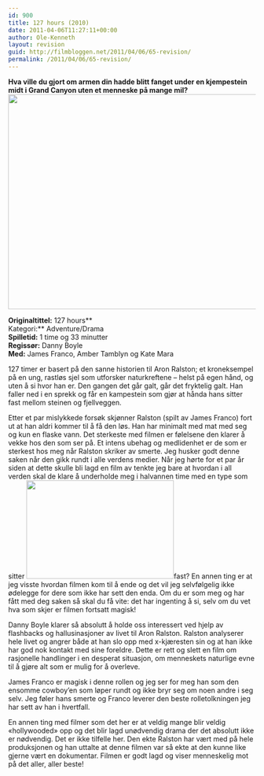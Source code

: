 ```yaml
---
id: 900
title: 127 hours (2010)
date: 2011-04-06T11:27:11+00:00
author: Ole-Kenneth
layout: revision
guid: http://filmbloggen.net/2011/04/06/65-revision/
permalink: /2011/04/06/65-revision/
---
```

**Hva ville du gjort om armen din hadde blitt fanget under en kjempestein midt i Grand Canyon uten et menneske på mange mil?  
[<img class="alignnone size-medium wp-image-66" src="http://filmbloggen.net/wp-content/uploads//2011/04/127-hours2.jpg?w=300" alt="" width="656" height="437" />](http://filmbloggen.net/wp-content/uploads//2011/04/127-hours2.jpg)**

**Originaltittel:** 127 hours**  
Kategori:** Adventure/Drama  
**Spilletid:** 1 time og 33 minutter  
**Regissør:** Danny Boyle  
**Med:** James Franco, Amber Tamblyn og Kate Mara

127 timer er basert på den sanne historien til Aron Ralston; et kroneksempel på en ung, rastløs sjel som utforsker naturkreftene &#8211; helst på egen hånd, og uten å si hvor han er. Den gangen det går galt, går det fryktelig galt. Han faller ned i en sprekk og får en kampestein som gjør at hånda hans sitter fast mellom steinen og fjellveggen.

Etter et par mislykkede forsøk skjønner Ralston (spilt av James Franco) fort ut at han aldri kommer til å få den løs. Han har minimalt med mat med seg og kun en flaske vann. Det sterkeste med filmen er følelsene den klarer å vekke hos den som ser på. Et intens ubehag og medlidenhet er de som er sterkest hos meg når Ralston skriker av smerte. Jeg husker godt denne saken når den gikk rundt i alle verdens medier. Når jeg hørte for et par år siden at dette skulle bli lagd en film av tenkte jeg bare at hvordan i all verden skal de klare å underholde meg i halvannen time med en type som sitter [<img class="alignleft size-medium wp-image-67" src="http://filmbloggen.net/wp-content/uploads//2011/04/127-hours3.jpg?w=300" alt="" width="300" height="200" />](http://filmbloggen.net/wp-content/uploads//2011/04/127-hours3.jpg)fast? En annen ting er at jeg visste hvordan filmen kom til å ende og det vil jeg selvfølgelig ikke ødelegge for dere som ikke har sett den enda. Om du er som meg og har fått med deg saken så skal du få vite: det har ingenting å si, selv om du vet hva som skjer er filmen fortsatt magisk!

Danny Boyle klarer så absolutt å holde oss interessert ved hjelp av flashbacks og hallusinasjoner av livet til Aron Ralston. Ralston analyserer hele livet og angrer både at han slo opp med x-kjæresten sin og at han ikke har god nok kontakt med sine foreldre. Dette er rett og slett en film om rasjonelle handlinger i en desperat situasjon, om menneskets naturlige evne til å gjøre alt som er mulig for å overleve.

James Franco er magisk i denne rollen og jeg ser for meg han som den ensomme cowboy&#8217;en som løper rundt og ikke bryr seg om noen andre i seg selv. Jeg føler hans smerte og Franco leverer den beste rolletolkningen jeg har sett av han i hvertfall.

En annen ting med filmer som det her er at veldig mange blir veldig &laquo;hollywooded&raquo; opp og det blir lagd unødvendig drama der det absolutt ikke er nødvendig. Det er ikke tilfelle her. Den ekte Ralston har vært med på hele produksjonen og han uttalte at denne filmen var så ekte at den kunne like gjerne vært en dokumentar. Filmen er godt lagd og viser menneskelig mot på det aller, aller beste!